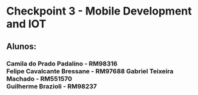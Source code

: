 <h1>Checkpoint 3 - Mobile Development and IOT</h1>
<h2>Alunos:</h2>
<h3>Camila do Prado Padalino - RM98316 <br>
Felipe Cavalcante Bressane - RM97688
Gabriel Teixeira Machado - RM551570 <br>
Guilherme Brazioli - RM98237</h3>
